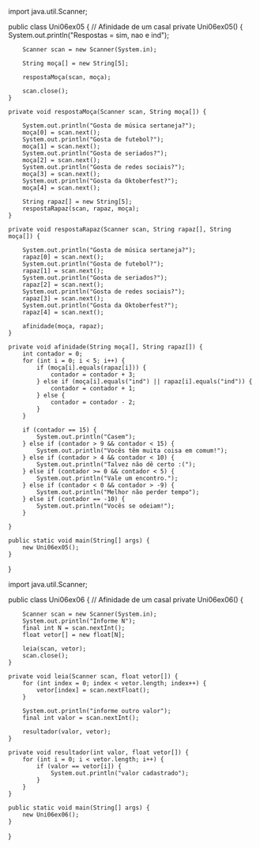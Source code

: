 import java.util.Scanner;

public class Uni06ex05 { // Afinidade de um casal
    private Uni06ex05() {
        System.out.println("Respostas = sim, nao e ind");

        Scanner scan = new Scanner(System.in);

        String moça[] = new String[5];

        respostaMoça(scan, moça);

        scan.close();
    }

    private void respostaMoça(Scanner scan, String moça[]) {

        System.out.println("Gosta de música sertaneja?");
        moça[0] = scan.next();
        System.out.println("Gosta de futebol?");
        moça[1] = scan.next();
        System.out.println("Gosta de seriados?");
        moça[2] = scan.next();
        System.out.println("Gosta de redes sociais?");
        moça[3] = scan.next();
        System.out.println("Gosta da Oktoberfest?");
        moça[4] = scan.next();

        String rapaz[] = new String[5];
        respostaRapaz(scan, rapaz, moça);
    }

    private void respostaRapaz(Scanner scan, String rapaz[], String moça[]) {

        System.out.println("Gosta de música sertaneja?");
        rapaz[0] = scan.next();
        System.out.println("Gosta de futebol?");
        rapaz[1] = scan.next();
        System.out.println("Gosta de seriados?");
        rapaz[2] = scan.next();
        System.out.println("Gosta de redes sociais?");
        rapaz[3] = scan.next();
        System.out.println("Gosta da Oktoberfest?");
        rapaz[4] = scan.next();

        afinidade(moça, rapaz);
    }

    private void afinidade(String moça[], String rapaz[]) {
        int contador = 0;
        for (int i = 0; i < 5; i++) {
            if (moça[i].equals(rapaz[i])) {
                contador = contador + 3;
            } else if (moça[i].equals("ind") || rapaz[i].equals("ind")) {
                contador = contador + 1;
            } else {
                contador = contador - 2;
            }
        }

        if (contador == 15) {
            System.out.println("Casem");
        } else if (contador > 9 && contador < 15) {
            System.out.println("Vocês têm muita coisa em comum!");
        } else if (contador > 4 && contador < 10) {
            System.out.println("Talvez não dê certo :(");
        } else if (contador >= 0 && contador < 5) {
            System.out.println("Vale um encontro.");
        } else if (contador < 0 && contador > -9) {
            System.out.println("Melhor não perder tempo");
        } else if (contador == -10) {
            System.out.println("Vocês se odeiam!");
        }

    }

    public static void main(String[] args) {
        new Uni06ex05();
    }
}


import java.util.Scanner;

public class Uni06ex06 { // Afinidade de um casal
    private Uni06ex06() {

        Scanner scan = new Scanner(System.in);
        System.out.println("Informe N");
        final int N = scan.nextInt();
        float vetor[] = new float[N];

        leia(scan, vetor);
        scan.close();
    }

    private void leia(Scanner scan, float vetor[]) {
        for (int index = 0; index < vetor.length; index++) {
            vetor[index] = scan.nextFloat();
        }

        System.out.println("informe outro valor");
        final int valor = scan.nextInt();

        resultador(valor, vetor);
    }

    private void resultador(int valor, float vetor[]) {
        for (int i = 0; i < vetor.length; i++) {
            if (valor == vetor[i]) {
                System.out.println("valor cadastrado");
            }
        }
    }

    public static void main(String[] args) {
        new Uni06ex06();
    }
}
